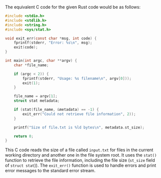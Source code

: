 The equivalent C code for the given Rust code would be as follows:

```c
#include <stdio.h>
#include <stdlib.h>
#include <string.h>
#include <sys/stat.h>

void exit_err(const char *msg, int code) {
    fprintf(stderr, "Error: %s\n", msg);
    exit(code);
}

int main(int argc, char **argv) {
    char *file_name;

    if (argc < 2)) {
        fprintf(stderr, "Usage: %s filename\n", argv[0]));
        exit(1);
    }

    file_name = argv[1];
    struct stat metadata;

    if (stat(file_name, &metadata) == -1) {
        exit_err("Could not retrieve file information", 2));
    }

    printf("Size of file.txt is %ld bytes\n", metadata.st_size);

    return 0;
}
```

This C code reads the size of a file called `input.txt` for files in the current working directory and another one in the file system root. It uses the `stat()` function to retrieve the file information, including the file size (`st_size` field of `struct stat`)). The `exit_err()` function is used to handle errors and print error messages to the standard error stream.
